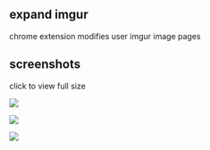 ## expand imgur
chrome extension modifies user imgur image pages

## screenshots
click to view full size

[![](http://i.imgur.com/50X1bmT.png)](http://i.imgur.com/y0wZjaF.png)

[![](http://i.imgur.com/uLjsId4.png)](http://i.imgur.com/r66EDTf.png)

[![](http://i.imgur.com/mUHFtTE.png)](http://i.imgur.com/Pl2jW4h.png)